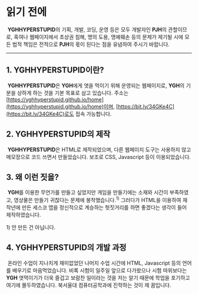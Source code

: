 # 읽기 전에
&nbsp;**YGHHYPERSTUPID**의 기획, 개발, 코딩, 운영 등은 모두 개발자인 **PJH**의 관할이므로, 혹여나 웹페이지에서 초상권 침해, 명의 도용, 명예훼손 등의 문제가 제기될 시에 모든 법적 책임은 전적으로 **PJH**의 몫이 된다는 점을 유념하여 주시기 바랍니다.
 
***
## 1. YGHHYPERSTUPID이란?
&nbsp;**YGHHYPERSTUPID**은 **YGH**에게 엿을 먹이기 위해 운영되는 웹페이지로, **YGH**의 기분을 상하게 하는 것을 기본 목표로 삼고 있습니다. 주소는 [https://yghhyperstupid.github.io/home](https://yghhyperstupid.github.io/home)이며, [https://bit.ly/34GKe4C](https://bit.ly/34GKe4C)로도 접속 가능합니다.
## 2. YGHHYPERSTUPID의 제작
&nbsp;**YGHHYPERSTUPID**은 HTML로 제작되었으며, 다른 웹페이지 도구는 사용하지 않고 메모장으로 코드 쓰면서 만들었습니다. 보조로 CSS, Javascript 등이 이용되었습니다.
## 3. 왜 이런 짓을?
&nbsp;**YGH**를 이용한 무언가를 만들고 싶었지만 게임을 만들기에는 소재와 시간이 부족하였고, 영상물은 만들기 귀찮다는 문제에 봉착했습니다.<sup>1)</sup> 그러다가 HTML을 이용하여 재작년에 만든 세스코 앱을 정신적으로 계승하는 헛짓거리를 하면 좋겠다는 생각이 들어 제작하였습니다.


1&#41; 안 만든 건 아닙니다.
## 4. YGHHYPERSTUPID의 개발 과정
&nbsp;온라인 수업이 지나치게 재미없었던 나머지 수업 시간에 HTML, Javascript 등의 언어를 배우기로 마음먹었습니다. 비록 시험이 일주일 앞으로 다가왔으나 시험 따위보다는 **YGH** 엿먹이기가 더욱 즐겁고 보람찬 일이라는 것을 저는 알기 때문에 학업을 포기하고 여기에 몰두하였습니다. 북서울대 컴퓨터공학과에 진학하는 것이 제 꿈입니다.
